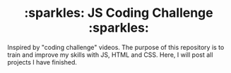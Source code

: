 <h1 align="center"><strong>:sparkles: JS Coding Challenge :sparkles:</strong></h1>
<p align="left">
  Inspired by "coding challenge" videos. The purpose of this repository is to train and improve my skills with JS, HTML and CSS. Here, I will post all projects I have finished.
</p>